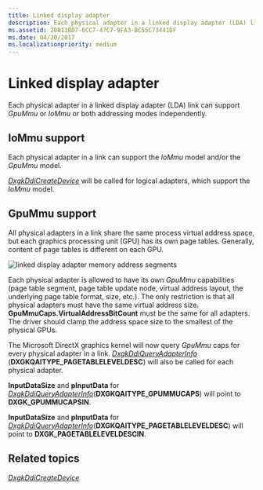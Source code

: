 ```yaml
---
title: Linked display adapter
description: Each physical adapter in a linked display adapter (LDA) link can support GpuMmu or IoMmu or both addressing modes independently.
ms.assetid: 28B13BD7-6CC7-47C7-9FA3-BC55C73441DF
ms.date: 04/20/2017
ms.localizationpriority: medium
---
```


# Linked display adapter


Each physical adapter in a linked display adapter (LDA) link can support *GpuMmu* or *IoMmu* or both addressing modes independently.

## <span id="IoMmu_support"></span><span id="iommu_support"></span><span id="IOMMU_SUPPORT"></span>IoMmu support


Each physical adapter in a link can support the *IoMmu* model and/or the *GpuMmu* model.

[*DxgkDdiCreateDevice*](https://docs.microsoft.com/windows-hardware/drivers/ddi/content/d3dkmddi/nc-d3dkmddi-dxgkddi_createdevice) will be called for logical adapters, which support the *IoMmu* model.

## <span id="GpuMmu_support"></span><span id="gpummu_support"></span><span id="GPUMMU_SUPPORT"></span>GpuMmu support


All physical adapters in a link share the same process virtual address space, but each graphics processing unit (GPU) has its own page tables. Generally, content of page tables is different on each GPU.

![linked display adapter memory address segments](images/linked-display-adapter.1.png)

Each physical adapter is allowed to have its own *GpuMmu* capabilities (page table segment, page table update node, virtual address layout, the underlying page table format, size, etc.). The only restriction is that all physical adapters must have the same virtual address size. **GpuMmuCaps.VirtualAddressBitCount** must be the same for all adapters. The driver should clamp the address space size to the smallest of the physical GPUs.

The Microsoft DirectX graphics kernel will now query *GpuMmu* caps for every physical adapter in a link. [*DxgkDdiQueryAdapterInfo*](https://docs.microsoft.com/windows-hardware/drivers/ddi/content/d3dkmddi/nc-d3dkmddi-dxgkddi_queryadapterinfo) (**DXGKQAITYPE\_PAGETABLELEVELDESC**) will also be called for each physical adapter.

**InputDataSize** and **pInputData** for [*DxgkDdiQueryAdapterInfo*](https://docs.microsoft.com/windows-hardware/drivers/ddi/content/d3dkmddi/nc-d3dkmddi-dxgkddi_queryadapterinfo)(**DXGKQAITYPE\_GPUMMUCAPS**) will point to **DXGK\_GPUMMUCAPSIN**.

**InputDataSize** and **pInputData** for [*DxgkDdiQueryAdapterInfo*](https://docs.microsoft.com/windows-hardware/drivers/ddi/content/d3dkmddi/nc-d3dkmddi-dxgkddi_queryadapterinfo)(**DXGKQAITYPE\_PAGETABLELEVELDESC**) will point to **DXGK\_PAGETABLELEVELDESCIN**.

## <span id="related_topics"></span>Related topics


[*DxgkDdiCreateDevice*](https://docs.microsoft.com/windows-hardware/drivers/ddi/content/d3dkmddi/nc-d3dkmddi-dxgkddi_createdevice)

 

 






